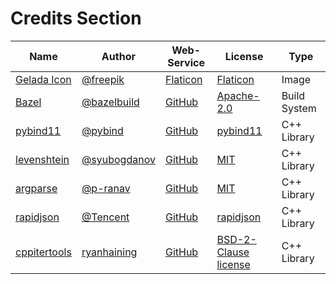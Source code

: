 # Credits Section

| Name               | Author             | Web-Service    | License                    | Type         |
|--------------------|--------------------|----------------|----------------------------|--------------|
| [Gelada Icon][01]  | [@freepik][02]     | [Flaticon][03] | [Flaticon][04]             | Image        |
| [Bazel][05]        | [@bazelbuild][06]  | [GitHub][07]   | [Apache-2.0][08]           | Build System |
| [pybind11][09]     | [@pybind][10]      | [GitHub][11]   | [pybind11][12]             | C++ Library  |
| [levenshtein][13]  | [@syubogdanov][14] | [GitHub][15]   | [MIT][16]                  | C++ Library  |
| [argparse][17]     | [@p-ranav][18]     | [GitHub][19]   | [MIT][20]                  | C++ Library  |
| [rapidjson][21]    | [@Tencent][22]     | [GitHub][23]   | [rapidjson][24]            | C++ Library  |
| [cppitertools][25] | [ryanhaining][26]  | [GitHub][27]   | [BSD-2-Clause license][28] | C++ Library  |

[01]: https://www.flaticon.com/free-icon/baboon_427412
[02]: https://www.flaticon.com/authors/freepik
[03]: https://www.flaticon.com
[04]: https://www.freepikcompany.com/legal

[05]: https://github.com/bazelbuild/bazel
[06]: https://github.com/bazelbuild
[07]: https://github.com
[08]: https://github.com/bazelbuild/bazel/blob/master/LICENSE

[09]: https://github.com/pybind/pybind11
[10]: https://github.com/pybind
[11]: https://github.com
[12]: https://github.com/pybind/pybind11/blob/master/LICENSE

[13]: https://github.com/syubogdanov/levenshtein
[14]: https://github.com/syubogdanov
[15]: https://github.com
[16]: https://github.com/syubogdanov/levenshtein/blob/trunk/LICENSE

[17]: https://github.com/p-ranav/argparse
[18]: https://github.com/p-ranav
[19]: https://github.com
[20]: https://github.com/p-ranav/argparse/blob/master/LICENSE

[21]: https://github.com/Tencent/rapidjson
[22]: https://github.com/Tencent
[23]: https://github.com
[24]: https://github.com/Tencent/rapidjson/blob/master/license.txt

[25]: https://github.com/ryanhaining/cppitertools
[26]: https://github.com/ryanhaining
[27]: https://github.com
[28]: https://github.com/ryanhaining/cppitertools/blob/master/LICENSE.md
